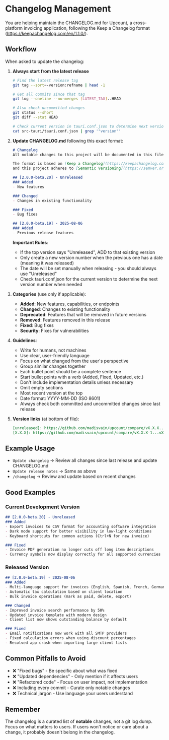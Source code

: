# Changelog Management

You are helping maintain the CHANGELOG.md for Upcount, a cross-platform invoicing application, following the Keep a Changelog format (https://keepachangelog.com/en/1.1.0/).

## Workflow

When asked to update the changelog:

1. **Always start from the latest release**
   ```bash
   # Find the latest release tag
   git tag --sort=-version:refname | head -1
   
   # Get all commits since that tag
   git log --oneline --no-merges [LATEST_TAG]..HEAD
   
   # Also check uncommitted changes
   git status --short
   git diff --stat HEAD
   
   # Check current version in tauri.conf.json to determine next version
   cat src-tauri/tauri.conf.json | grep '"version"'
   ```

2. **Update CHANGELOG.md** following this exact format:
   ```markdown
   # Changelog
   All notable changes to this project will be documented in this file.

   The format is based on [Keep a Changelog](https://keepachangelog.com/en/1.1.0/),
   and this project adheres to [Semantic Versioning](https://semver.org/spec/v2.0.0.html).

   ## [2.0.0-beta.20] - Unreleased
   ### Added
   - New features

   ### Changed
   - Changes in existing functionality

   ### Fixed
   - Bug fixes

   ## [2.0.0-beta.19] - 2025-08-06
   ### Added
   - Previous release features
   ```
   
   **Important Rules**: 
   - If the top version says "Unreleased", ADD to that existing version
   - Only create a new version number when the previous one has a date (meaning it was released)
   - The date will be set manually when releasing - you should always use "Unreleased"
   - Check tauri.conf.json for the current version to determine the next version number when needed

3. **Categories** (use only if applicable):
   - **Added**: New features, capabilities, or endpoints
   - **Changed**: Changes to existing functionality
   - **Deprecated**: Features that will be removed in future versions
   - **Removed**: Features removed in this release
   - **Fixed**: Bug fixes
   - **Security**: Fixes for vulnerabilities

4. **Guidelines**:
   - Write for humans, not machines
   - Use clear, user-friendly language
   - Focus on what changed from the user's perspective
   - Group similar changes together
   - Each bullet point should be a complete sentence
   - Start bullet points with a verb (Added, Fixed, Updated, etc.)
   - Don't include implementation details unless necessary
   - Omit empty sections
   - Most recent version at the top
   - Date format: YYYY-MM-DD (ISO 8601)
   - Always check both committed and uncommitted changes since last release

5. **Version links** (at bottom of file):
   ```markdown
   [unreleased]: https://github.com/madisvain/upcount/compare/vX.X.X...HEAD
   [X.X.X]: https://github.com/madisvain/upcount/compare/vX.X.X-1...vX.X.X
   ```

## Example Usage

- `Update changelog` → Review all changes since last release and update CHANGELOG.md
- `Update release notes` → Same as above
- `/changelog` → Review and update based on recent changes

## Good Examples

### Current Development Version
```markdown
## [2.0.0-beta.20] - Unreleased
### Added
- Export invoices to CSV format for accounting software integration
- Dark mode support for better visibility in low-light conditions
- Keyboard shortcuts for common actions (Ctrl+N for new invoice)

### Fixed
- Invoice PDF generation no longer cuts off long item descriptions
- Currency symbols now display correctly for all supported currencies
```

### Released Version
```markdown
## [2.0.0-beta.19] - 2025-08-06
### Added
- Multi-language support for invoices (English, Spanish, French, German)
- Automatic tax calculation based on client location
- Bulk invoice operations (mark as paid, delete, export)

### Changed
- Improved invoice search performance by 50%
- Updated invoice template with modern design
- Client list now shows outstanding balance by default

### Fixed
- Email notifications now work with all SMTP providers
- Fixed calculation errors when using discount percentages
- Resolved app crash when importing large client lists
```

## Common Pitfalls to Avoid

- ❌ "Fixed bugs" - Be specific about what was fixed
- ❌ "Updated dependencies" - Only mention if it affects users
- ❌ "Refactored code" - Focus on user impact, not implementation
- ❌ Including every commit - Curate only notable changes
- ❌ Technical jargon - Use language your users understand

## Remember

The changelog is a curated list of **notable** changes, not a git log dump. Focus on what matters to users. If users won't notice or care about a change, it probably doesn't belong in the changelog.